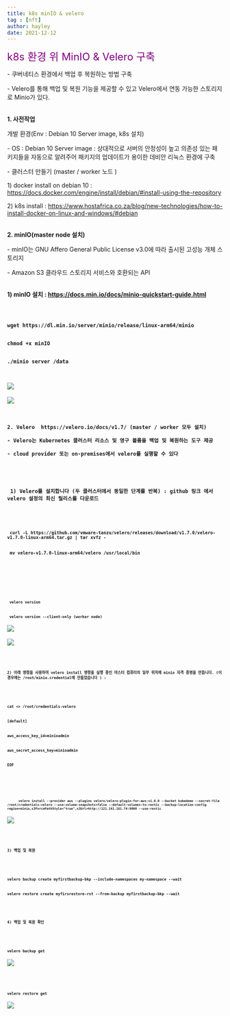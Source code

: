 ```yaml
---
title: k8s minIO & velero
tag : [nft]
author: hayley
date: 2021-12-12
---
```


<font size="5" color="purple">k8s 환경 위 MinIO & Velero 구축</font>
<p>- 쿠버네티스 환경에서 백업 후 복원하는 방법 구축
<p>- Velero를 통해 백업 및 복원 기능을 제공할 수 있고 Velero에서 연동 가능한 스토리지로 Minio가 있다.
<br>
<br>
<p><b>1. 사전작업</b>
<p>개발 환경(Env : Debian 10 Server image, k8s 설치) 
<p>- OS : Debian 10 Server image : 상대적으로 서버의 안정성이 높고 의존성 있는 패키지들을 자동으로 알려주어 패키지의 업데이트가 용이한 데비안 리눅스 환경에 구축
<p>- 클러스터 만들기 (master / worker 노드 )
<br>
<p>  1) docker install on debian 10 : <a href="https://docs.docker.com/engine/install/debian/#install-using-the-repository">https://docs.docker.com/engine/install/debian/#install-using-the-repository</a>
<p>  2) k8s install : <a href="https://www.hostafrica.co.za/blog/new-technologies/how-to-install-docker-on-linux-and-windows/#debian">https://www.hostafrica.co.za/blog/new-technologies/how-to-install-docker-on-linux-and-windows/#debian</a>
<br>
<br>
<p><b>2. minIO(master node 설치)</b>
<p>- minIO는 GNU Affero General Public License v3.0에 따라 출시된 고성능 개체 스토리지
<p>- Amazon S3 클라우드 스토리지 서비스와 호환되는 API
<br>
<br>
<p><b>1) minIO 설치 : <a href="https://docs.min.io/docs/minio-quickstart-guide.html">https://docs.min.io/docs/minio-quickstart-guide.html</a>
<p>
    <code>
      <p>wget https://dl.min.io/server/minio/release/linux-arm64/minio
      <p>chmod +x minIO
      <p>./minio server /data
<br>
<p class="alignleft"><img src="https://raw.githubusercontent.com/hayleyshim/hayleyshim.github.io/master/assets/images/projects/minio1.png">  
<p class="alignleft"><img src="https://raw.githubusercontent.com/hayleyshim/hayleyshim.github.io/master/assets/images/projects/minio2.png">  
<br>
<p><b>2. Velero  https://velero.io/docs/v1.7/ (master / worker 모두 설치)</b>
<p>- Velero는 Kubernetes 클러스터 리소스 및 영구 볼륨을 백업 및 복원하는 도구 제공
<p>- cloud provider 또는 on-premises에서 velero를 실행할 수 있다
<br>
<br>
<p> 1) Velero를 설치합니다 (두 클러스터에서 동일한 단계를 반복) : github 링크 에서 velero 설정의 최신 릴리스를 다운로드
<p>
    <code>
      <p> curl -L https://github.com/vmware-tanzu/velero/releases/download/v1.7.0/velero-v1.7.0-linux-arm64.tar.gz | tar xvfz - 
      <p> mv velero-v1.7.0-linux-arm64/velero /usr/local/bin
<br>
<br>
<p>
    <code> 
      <p> velero version  
      <p> velero version --client-only (worker node)        
<p class="alignleft"><img src="https://raw.githubusercontent.com/hayleyshim/hayleyshim.github.io/master/assets/images/projects/velero1.png">    
<p class="alignleft"><img src="https://raw.githubusercontent.com/hayleyshim/hayleyshim.github.io/master/assets/images/projects/velero2.png">    
<br>
<br>  
<p>2) 아래 명령을 사용하여 velero install 명령을 실행 중인 마스터 컴퓨터의 일부 위치에 minio 자격 증명을 만듭니다. (이 경우에는 /root/minio.credential에 만들었습니다 ) :  
<p>
    <code> 
      <p>cat <<EOF>> /root/credentials-velero
      <p>[default]
      <p>aws_access_key_id=minioadmin 
      <p>aws_secret_access_key=minioadmin 
      <p>EOF
<br>
<br>  
<p>
    <code> 
      velero install --provider aws --plugins velero/velero-plugin-for-aws:v1.0.0 --bucket kubedemo --secret-file /root/credentials-velero --use-volume-snapshots=false --default-volumes-to-restic --backup-location-config region=minio,s3ForcePathStyle="true",s3Url=http://121.141.161.74:9000 --use-restic       
<p class="alignleft"><img src="https://raw.githubusercontent.com/hayleyshim/hayleyshim.github.io/master/assets/images/projects/velero3.png"> 
<br>
<br> 
<p>3) 백업 및 복원
<p>
    <code> 
      <p>velero backup create myfirstbackup-bkp --include-namespaces my-namespace --wait 
      <p>velero restore create myfirsrestore-rst --from-backup myfirstbackup-bkp --wait         
<br>
<br> 
<p>4) 백업 및 복원 확인
<p>
    <code> 
      <p>velero backup get             
<p class="alignleft"><img src="https://raw.githubusercontent.com/hayleyshim/hayleyshim.github.io/master/assets/images/projects/velero4.png">      
<p>
    <code> 
      <p>velero restore get      
<p class="alignleft"><img src="https://raw.githubusercontent.com/hayleyshim/hayleyshim.github.io/master/assets/images/projects/velero5.png">      
